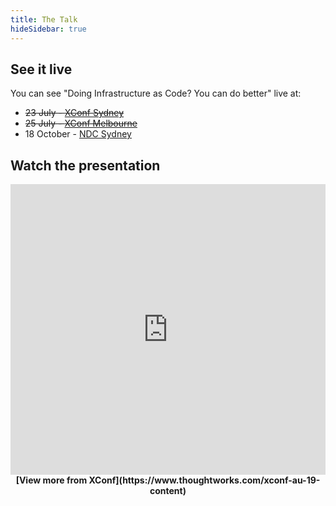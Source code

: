 ```yaml
---
title: The Talk
hideSidebar: true
---
```


## See it live
You can see "Doing Infrastructure as Code? You can do better" live at:

* ~~23 July - [XConf Sydney](https://www.thoughtworks.com/xconf-au-2019)~~
* ~~25 July - [XConf Melbourne](https://www.thoughtworks.com/xconf-au-2019)~~
* 18 October - [NDC Sydney](https://ndcsydney.com/speakers/)

## Watch the presentation
<iframe src="https://fast.wistia.net/embed/iframe/jjcfwrh17e?videoFoam=true" title="Shohre Mansouri and Effy Elden Video" allowtransparency="true" frameborder="0" scrolling="no" class="wistia_embed" name="wistia_embed" allowfullscreen="allowfullscreen" mozallowfullscreen="mozallowfullscreen" webkitallowfullscreen="webkitallowfullscreen" oallowfullscreen="oallowfullscreen" msallowfullscreen="msallowfullscreen" style="width: 100%; height: 465px;"></iframe>
<div style="text-align: center; font-weight: bold">[View more from XConf](https://www.thoughtworks.com/xconf-au-19-content)</div>